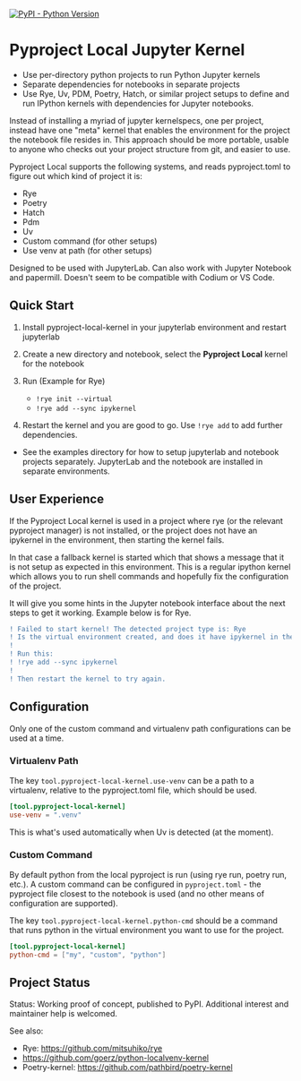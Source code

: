 [![PyPI - Python Version](https://img.shields.io/pypi/v/pyproject-local-kernel)][pypi]

[pypi]: https://pypi.org/project/pyproject-local-kernel/


# Pyproject Local Jupyter Kernel

- Use per-directory python projects to run Python Jupyter kernels
- Separate dependencies for notebooks in separate projects
- Use Rye, Uv, PDM, Poetry, Hatch, or similar project setups to define and run
  IPython kernels with dependencies for Jupyter notebooks.

Instead of installing a myriad of jupyter kernelspecs, one per project, instead
have one "meta" kernel that enables the environment for the project the
notebook file resides in. This approach should be more portable, usable to
anyone who checks out your project structure from git, and easier to use.

Pyproject Local supports the following systems, and reads pyproject.toml to
figure out which kind of project it is:

- Rye
- Poetry
- Hatch
- Pdm
- Uv
- Custom command (for other setups)
- Use venv at path (for other setups)

Designed to be used with JupyterLab. Can also work with Jupyter Notebook and
papermill. Doesn't seem to be compatible with Codium or VS Code.

## Quick Start

1. Install pyproject-local-kernel in your jupyterlab environment and restart
   jupyterlab
2. Create a new directory and notebook, select the **Pyproject Local** kernel
   for the notebook
3. Run (Example for Rye)

   * `!rye init --virtual`
   * `!rye add --sync ipykernel`

4. Restart the kernel and you are good to go. Use `!rye add` to add further
   dependencies.

- See the examples directory for how to setup jupyterlab and notebook projects
  separately. JupyterLab and the notebook are installed in separate environments.


## User Experience

If the Pyproject Local kernel is used in a project where rye (or the relevant
pyproject manager) is not installed, or the project does not have an ipykernel
in the environment, then starting the kernel fails.

In that case a fallback kernel is started which that shows a message that it is
not setup as expected in this environment. This is a regular ipython kernel which
allows you to run shell commands and hopefully fix the configuration of the project.

It will give you some hints in the Jupyter notebook interface about the next
steps to get it working. Example below is for Rye.

```diff
! Failed to start kernel! The detected project type is: Rye
! Is the virtual environment created, and does it have ipykernel in the project?
!
! Run this:
! !rye add --sync ipykernel
!
! Then restart the kernel to try again.
```

## Configuration

Only one of the custom command and virtualenv path configurations can be used
at a time.

### Virtualenv Path

The key `tool.pyproject-local-kernel.use-venv` can be a path to a virtualenv,
relative to the pyproject.toml file, which should be used.

```toml
[tool.pyproject-local-kernel]
use-venv = ".venv"
```

This is what's used automatically when Uv is detected (at the moment).

### Custom Command

By default python from the local pyproject is run (using rye run, poetry run,
etc.). A custom command can be configured in `pyproject.toml` - the pyproject
file closest to the notebook is used (and no other means of configuration are
supported).

The key `tool.pyproject-local-kernel.python-cmd` should be a command that runs
python in the virtual environment you want to use for the project.

```toml
[tool.pyproject-local-kernel]
python-cmd = ["my", "custom", "python"]
```

## Project Status

Status: Working proof of concept, published to PyPI. Additional interest and
maintainer help is welcomed.

See also:

* Rye: https://github.com/mitsuhiko/rye
* https://github.com/goerz/python-localvenv-kernel
* Poetry-kernel: https://github.com/pathbird/poetry-kernel

